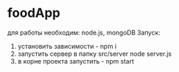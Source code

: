 # foodApp
для работы необходим: node.js, mongoDB
Запуск:
1) установить зависимости - npm i
2) запустить сервер в папку src/server node server.js
3) в корне проекта запустить - npm start
